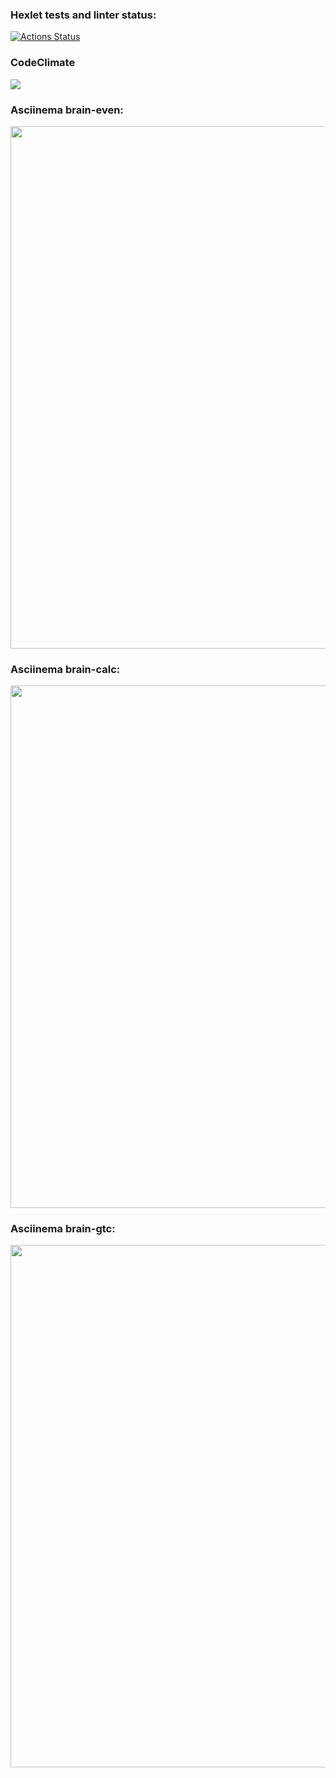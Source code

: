 ### Hexlet tests and linter status:
[![Actions Status](https://github.com/Brdm73/python-project-49/workflows/hexlet-check/badge.svg)](https://github.com/Brdm73/python-project-49/actions)

### CodeClimate
<a href="https://codeclimate.com/github/Brdm73/python-project-49/maintainability"><img src="https://api.codeclimate.com/v1/badges/eb9eb9b853127994d518/maintainability" /></a>

### Asciinema brain-even:
<a href="https://asciinema.org/a/P6MbHoV9gYrySZGt6r5YKjndk"><img src="https://asciinema.org/a/14.png" width="836"/></a>

### Asciinema brain-calc:
<a href="https://asciinema.org/a/G5EgYhsRMUdRKv6fsceNTYk3T"><img src="https://asciinema.org/a/14.png" width="836"/></a>

### Asciinema brain-gtc:
<a href="https://asciinema.org/a/r3pMymrFG2yRpdeczYp5IBbJX"><img src="https://asciinema.org/a/14.png" width="836"/></a>

